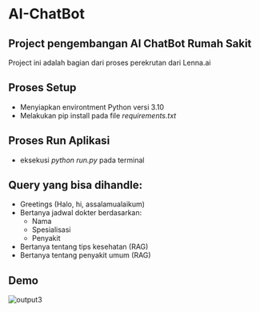 # AI-ChatBot
## Project pengembangan AI ChatBot Rumah Sakit
Project ini adalah bagian dari proses perekrutan dari Lenna.ai

## Proses Setup
- Menyiapkan environtment Python versi 3.10
- Melakukan pip install pada file *requirements.txt*

## Proses Run Aplikasi
- eksekusi *python run.py* pada terminal

## Query yang bisa dihandle:
- Greetings (Halo, hi, assalamualaikum)
- Bertanya jadwal dokter berdasarkan:
    - Nama 
    - Spesialisasi
    - Penyakit
- Bertanya tentang tips kesehatan (RAG)
- Bertanya tentang penyakit umum (RAG)

## Demo
![output3](https://github.com/user-attachments/assets/2957cfb1-13ac-45b5-a382-a0cce222e8f5)
